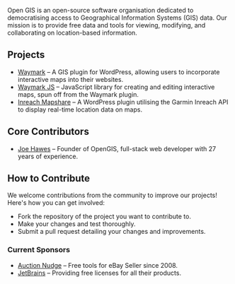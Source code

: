 Open GIS is an open-source software organisation dedicated to democratising access to Geographical Information Systems (GIS) data. Our mission is to provide free data and tools for viewing, modifying, and collaborating on location-based information.

## Projects

- [Waymark](https://github.com/OpenGIS/Waymark) &ndash; A GIS plugin for WordPress, allowing users to incorporate interactive maps into their websites.
- [Waymark JS](https://github.com/OpenGIS/Waymark-JS) &ndash; JavaScript library for creating and editing interactive maps, spun off from the Waymark plugin.
- [Inreach Mapshare](https://github.com/OpenGIS/Inreach-Mapshare) &ndash; A WordPress plugin utilising the Garmin Inreach API to display real-time location data on maps.

## Core Contributors

- [Joe Hawes](https://github.com/morehawes) &ndash; Founder of OpenGIS, full-stack web developer with 27 years of experience.

## How to Contribute

We welcome contributions from the community to improve our projects! Here's how you can get involved:

- Fork the repository of the project you want to contribute to.
- Make your changes and test thoroughly.
- Submit a pull request detailing your changes and improvements.

### Current Sponsors

- [Auction Nudge](https://www.auctionnudge.com/) &ndash; Free tools for eBay Seller since 2008.
- [JetBrains](https://www.jetbrains.com/) &ndash; Providing free licenses for all their products.
